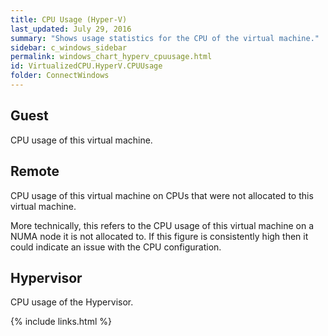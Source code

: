 ```yaml
---
title: CPU Usage (Hyper-V)
last_updated: July 29, 2016
summary: "Shows usage statistics for the CPU of the virtual machine."
sidebar: c_windows_sidebar
permalink: windows_chart_hyperv_cpuusage.html
id: VirtualizedCPU.HyperV.CPUUsage
folder: ConnectWindows
---
```




## Guest

CPU usage of this virtual machine.

## Remote

CPU usage of this virtual machine on CPUs that were not allocated to this virtual machine.

More technically, this refers to the CPU usage of this virtual machine on a NUMA node it is not allocated to. If this figure is consistently high then it could indicate an issue with the CPU configuration.

## Hypervisor

CPU usage of the Hypervisor.



{% include links.html %}

